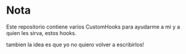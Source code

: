 # Nota

Este repositorio contiene varios CustomHooks para ayudarme a mi y a quien les sirva, estos hooks.

tambien la idea es que yo no quiero volver a escribirlos!
